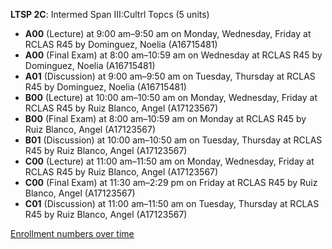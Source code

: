 **LTSP 2C**: Intermed Span III:Cultrl Topcs (5 units)

- **A00** (Lecture) at 9:00 am–9:50 am on Monday, Wednesday, Friday at RCLAS R45 by Dominguez, Noelia (A16715481)
- **A00** (Final Exam) at 8:00 am–10:59 am on Wednesday at RCLAS R45 by Dominguez, Noelia (A16715481)
- **A01** (Discussion) at 9:00 am–9:50 am on Tuesday, Thursday at RCLAS R45 by Dominguez, Noelia (A16715481)
- **B00** (Lecture) at 10:00 am–10:50 am on Monday, Wednesday, Friday at RCLAS R45 by Ruiz Blanco, Angel (A17123567)
- **B00** (Final Exam) at 8:00 am–10:59 am on Monday at RCLAS R45 by Ruiz Blanco, Angel (A17123567)
- **B01** (Discussion) at 10:00 am–10:50 am on Tuesday, Thursday at RCLAS R45 by Ruiz Blanco, Angel (A17123567)
- **C00** (Lecture) at 11:00 am–11:50 am on Monday, Wednesday, Friday at RCLAS R45 by Ruiz Blanco, Angel (A17123567)
- **C00** (Final Exam) at 11:30 am–2:29 pm on Friday at RCLAS R45 by Ruiz Blanco, Angel (A17123567)
- **C01** (Discussion) at 11:00 am–11:50 am on Tuesday, Thursday at RCLAS R45 by Ruiz Blanco, Angel (A17123567)

[Enrollment numbers over time](./LTSP2C.tsv)
